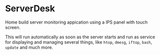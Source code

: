 # ServerDesk

Home build server monitoring appication using a IPS panel with touch screen.

This will run automatically as soon as the server starts and run as service for displaying and managing several things, like `htop`, `dmesg`, `iftop`, `bash`, `update` and much more.